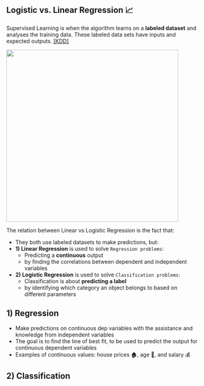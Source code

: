 ## Logistic vs. Linear Regression 📈
Supervised Learning is when the algorithm learns on a **labeled dataset** and analyses the training data. These labeled data sets have inputs and expected outputs. [[KDD]](https://www.kdnuggets.com/2022/03/linear-logistic-regression-succinct-explanation.html#:~:text=Linear%20Regression%20and%20Logistic%20Regression,used%20to%20solve%20Classification%20problems.) 

<img width="450" src="https://github.com/krystinli/Legoland/assets/33378140/eb554f29-a8f9-4c03-b8e2-fa96931238ef" />

The relation between Linear vs Logistic Regression is the fact that:
- They both use labeled datasets to make predictions, but:
- **1) Linear Regression** is used to solve `Regression problems`:
  - Predicting a **continuous** output
  - by finding the correlations between dependent and independent variables 
- **2) Logistic Regression** is used to solve `Classification problems`:
  - Classification is about **predicting a label**
  - by identifying which category an object belongs to based on different parameters 



## 1) Regression
- Make predictions on continuous dep variables with the assistance and knowledge from independent variables
- The goal is to find the line of best fit, to be used to predict the output for continuous dependent variables
- Examples of continuous values: house prices 🏚️, age 👵, and salary 💰

## 2) Classification
